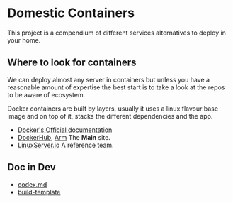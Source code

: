 # Domestic Containers

This project is a compendium of different services alternatives to deploy in your home.

## Where to look for containers

We can deploy almost any server in containers but unless you have a reasonable amount of expertise the best start is to take a look at the repos to be aware of ecosystem.

Docker containers are built by layers, usually it uses a linux flavour base image and on top of it, stacks the different dependencies and the app.

- [Docker's Official documentation][DockerDocs]
- [DockerHub], [Arm][DockerHub_Arm] The **Main** site.
- [LinuxServer.io] A reference team.

[DockerDocs]: https://docs.docker.com/
[DockerHub]: https://hub.docker.com/search/?q=&type=image&image_filter=official
[DockerHub_Arm]: https://hub.docker.com/search/?q=&type=image&architecture=arm&image_filter=official
[LinuxServer.io]: https://www.linuxserver.io/

## Doc in Dev

- [codex.md](codex.md)
- [build-template](build-template)
